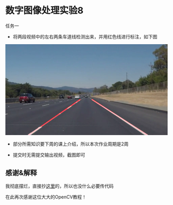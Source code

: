 # 数字图像处理实验8

任务一

- 将两段视频中的左右两条车道线检测出来，并用红色线进行标注，如下图

![演示图片](https://github.com/shudorcl/D-I-P/blob/main/DIP8/演示图片.png)

- 部分所需知识要下周的课上介绍，所以本次作业周期是2周

- 提交时无需提交输出视频，截图即可

## 感谢&解释

我彻底摆烂，直接抄[这里](http://codec.wang/#/opencv/basic/challenge-03-lane-road-detection)的，所以也没什么必要传代码

在此再次感谢这位大大的OpenCV教程！